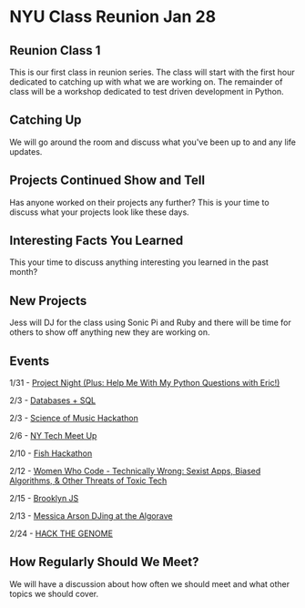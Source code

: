 # NYU Class Reunion Jan 28

## Reunion Class 1
This is our first class in reunion series. The class will start with the first hour dedicated to catching up with what we are working on. The remainder of class will be a workshop dedicated to test driven development in Python.

## Catching Up
We will go around the room and discuss what you've been up to and any life updates.

## Projects Continued Show and Tell
Has anyone worked on their projects any further? This is your time to discuss what your projects look like these days.

## Interesting Facts You Learned
This your time to discuss anything interesting you learned in the past month?

## New Projects
Jess will DJ for the class using Sonic Pi and Ruby and there will be time for others to show off anything new they are working on.

## Events
1/31 - [
Project Night (Plus: Help Me With My Python Questions with Eric!)](https://www.meetup.com/nycpython/events/246590715/)

2/3 - [Databases + SQL](https://www.meetup.com/learn-python-nyc/events/247032218/)

2/3 - [Science of Music Hackathon](https://www.eventbrite.com/e/science-of-music-hackathon-tickets-42323599024?aff=ebapi)

2/6 - [NY Tech Meet Up](https://www.meetup.com/ny-tech/events/245649563/)

2/10 - [Fish Hackathon](https://hackernest.com/events/new-york-fishackathon-2018)

2/12 - [
Women Who Code - Technically Wrong: Sexist Apps, Biased Algorithms, & Other Threats of Toxic Tech](https://www.meetup.com/WomenWhoCodeNYC/events/246422752/) 

2/15 - [Brooklyn JS](http://tickets.brooklynjs.com/)

2/13 - [Messica Arson DJing at the Algorave](https://www.facebook.com/events/159771637999316)

2/24 - [HACK THE GENOME](https://sequencing.com/hackathons/hack-the-genome-times-square-nyc-2018)

## How Regularly Should We Meet?
We will have a discussion about how often we should meet and what other topics we should cover.
